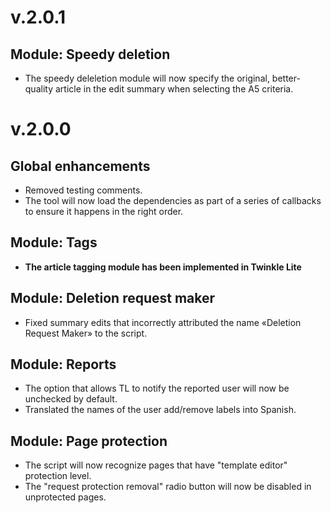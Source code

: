 # v.2.0.1
## Module: Speedy deletion
* The speedy deleletion module will now specify the original, better-quality article in the edit summary when selecting the A5 criteria.
# v.2.0.0

## Global enhancements

* Removed testing comments.
* The tool will now load the dependencies as part of a series of callbacks to ensure it happens in the right order.

## Module: Tags

* __The article tagging module has been implemented in Twinkle Lite__

## Module: Deletion request maker

* Fixed summary edits that incorrectly attributed the name «Deletion Request Maker» to the script.

## Module: Reports

* The option that allows TL to notify the reported user will now be unchecked by default.
* Translated the names of the user add/remove labels into Spanish.

## Module: Page protection

* The script will now recognize pages that have "template editor" protection level.
* The "request protection removal" radio button will now be disabled in unprotected pages.